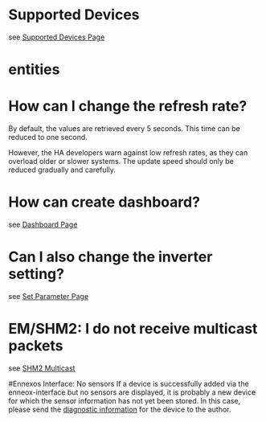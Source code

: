 # Supported Devices

see [Supported Devices Page](supported_devices.md)

# entities

# How can I change the refresh rate?

By default, the values are retrieved every 5 seconds. This time can be reduced to one second.

However, the HA developers warn against low refresh rates, as they can overload older or slower systems. The update speed should only be reduced gradually and carefully.

# How can create dashboard?
see [Dashboard Page](dashboard.md)


# Can I also change the inverter setting? 
see [Set Parameter Page](set_parameter.md)

# EM/SHM2: I do not receive multicast packets
see [SHM2 Multicast](shm2_multicast.md)

#Ennexos Interface: No sensors
If a device is successfully added via the enneox-interface but no sensors are displayed, it is probably a new device for which the sensor information has not yet been stored.
In this case, please send the [diagnostic information](diagnosticsinformation.md) for the device to the author.

